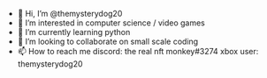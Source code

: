 - 👋 Hi, I’m @themysterydog20
- 👀 I’m interested in computer science / video games
- 🌱 I’m currently learning python
- 💞️ I’m looking to collaborate on small scale coding
- 📫 How to reach me discord: the real nft monkey#3274 xbox user: themysterydog20


